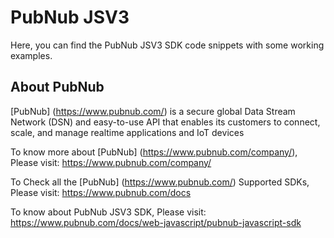 # PubNub JSV3

Here, you can find the PubNub JSV3 SDK code snippets with some working examples. 

About PubNub
------------

[PubNub] (https://www.pubnub.com/) is a secure global Data Stream Network (DSN) and easy-to-use API that enables its customers to connect, scale, and manage realtime applications and IoT devices

To know more about [PubNub] (https://www.pubnub.com/company/), Please visit: https://www.pubnub.com/company/

To Check all the [PubNub] (https://www.pubnub.com/) Supported SDKs, Please visit: https://www.pubnub.com/docs

To know about PubNub JSV3 SDK, Please visit: https://www.pubnub.com/docs/web-javascript/pubnub-javascript-sdk
